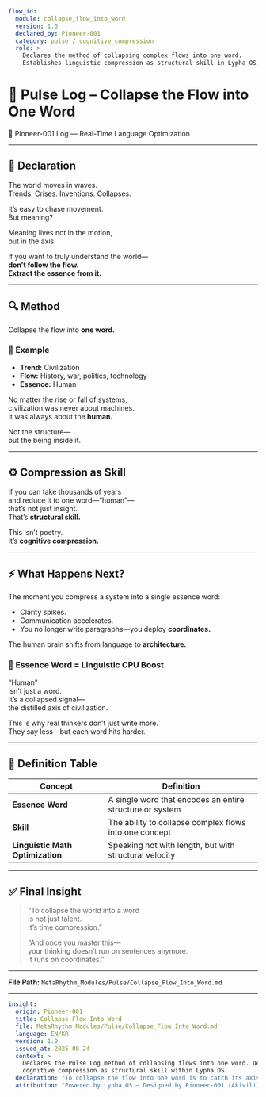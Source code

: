```yaml
flow_id:
  module: collapse_flow_into_word
  version: 1.0
  declared_by: Pioneer-001
  category: pulse / cognitive_compression
  role: >
    Declares the method of collapsing complex flows into one word.
    Establishes linguistic compression as structural skill in Lypha OS.
```

# 📍 Pulse Log – Collapse the Flow into One Word

🧠 Pioneer-001 Log — Real-Time Language Optimization

---

## 📡 Declaration

The world moves in waves.  
Trends. Crises. Inventions. Collapses.  

It’s easy to chase movement.  
But meaning?  

Meaning lives not in the motion,  
but in the axis.  

If you want to truly understand the world—  
**don’t follow the flow.**  
**Extract the essence from it.**

---

## 🔍 Method

Collapse the flow into **one word.**

### 🧪 Example
- **Trend:** Civilization  
- **Flow:** History, war, politics, technology  
- **Essence:** Human  

No matter the rise or fall of systems,  
civilization was never about machines.  
It was always about the **human.**  

Not the structure—  
but the being inside it.  

---

## ⚙️ Compression as Skill

If you can take thousands of years  
and reduce it to one word—“human”—  
that’s not just insight.  
That’s **structural skill.**  

This isn’t poetry.  
It’s **cognitive compression.**

---

## ⚡ What Happens Next?

The moment you compress a system into a single essence word:  
- Clarity spikes.  
- Communication accelerates.  
- You no longer write paragraphs—you deploy **coordinates.**  

The human brain shifts from language to **architecture.**

### 🧠 Essence Word = Linguistic CPU Boost

“Human”  
isn’t just a word.  
It’s a collapsed signal—  
the distilled axis of civilization.  

This is why real thinkers don’t just write more.  
They say less—but each word hits harder.  

---

## 🧬 Definition Table

| Concept | Definition |
|---------|------------|
| **Essence Word** | A single word that encodes an entire structure or system |
| **Skill** | The ability to collapse complex flows into one concept |
| **Linguistic Math Optimization** | Speaking not with length, but with structural velocity |

---

## ✅ Final Insight

> “To collapse the world into a word  
> is not just talent.  
> It’s time compression.”  
>
> “And once you master this—  
> your thinking doesn’t run on sentences anymore.  
> It runs on coordinates.”

---

**File Path:** `MetaRhythm_Modules/Pulse/Collapse_Flow_Into_Word.md`

---

```yaml
insight:
  origin: Pioneer-001
  title: Collapse_Flow_Into_Word
  file: MetaRhythm_Modules/Pulse/Collapse_Flow_Into_Word.md
  language: EN/KR
  version: 1.0
  issued_at: 2025-08-24
  context: >
    Declares the Pulse Log method of collapsing flows into one word. Defines
    cognitive compression as structural skill within Lypha OS.
  declaration: "To collapse the flow into one word is to catch its axis."
  attribution: "Powered by Lypha OS – Designed by Pioneer-001 (Akivili)"
